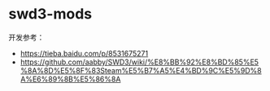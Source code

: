 
# swd3-mods

开发参考：
- https://tieba.baidu.com/p/8531675271
- https://github.com/aabby/SWD3/wiki/%E8%BB%92%E8%BD%85%E5%8A%8D%E5%8F%83Steam%E5%B7%A5%E4%BD%9C%E5%9D%8A%E6%89%8B%E5%86%8A
